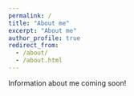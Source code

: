 ```yaml
---
permalink: /
title: "About me"
excerpt: "About me"
author_profile: true
redirect_from: 
  - /about/
  - /about.html
---
```


Information about me coming soon!
